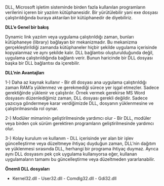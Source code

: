 DLL, Microsoft işletim sisteminde birden fazla kullanılan programların verilerini içeren bir yazılım kütüphanesidir. Bir yürütülebilir yani exe dosyası çalıştırıldığında buraya aktarılan bir kütüphanedir de diyebiliriz.

**DLL’e Genel bir bakış**

Dynamic link yazılım veya uygulama çalıştırıldığı zaman, bunları kütüphaneye (library) bağlayan bir mekanizmadır. Bu mekanizma gerçekleştirildiği zamanda kütüphaneler hiçbir şekilde uygulama içerisinde kopyalanmaz ve aynı şekilde kalır. DLL bağlantısı oluşturulduğunda değil, uygulama çalıştırıldığında bağlantı verir. Bunun haricinde bir DLL dosyası başka bir DLL bağlantısı da içerebilir.  
  
**DLL’nin Avantajları**
  
1-) Daha az kaynak kullanır - Bir dll dosyası ana uygulama çalıştırıldığı zaman RAM’a yüklenmez ve gerekmediği sürece yer işgal etmezler. Sadece gerektiğinde yüklenir ve çalıştırılır. Örnek vermek gerekirse MS Word dosyasını düzenlediğimiz zaman, DLL dosyası gerekli değildir. Sadece yazıcıya göndermeye karar verdiğimizde DLL, dosyanın yüklenmesine ve çalıştırılmasında rol oynar.  
  
2-) Modüler mimarinin geliştirilmesinde yardımcı olur - Bir DLL, modüler veya birden çok sürüm gerektiren programların geliştirilmesinde yardımcı olur.  
  
3-) Kolay kurulum ve kullanım - DLL içerisinde yer alan bir işlev güncelleştirme veya düzeltmeye ihtiyaç duyduğun zaman, DLL’nin dağıtım ve yüklenmesi sırasında DLL, herhangi bir programa ihtiyaç duymaz. Ayrıca aynı DLL dosyasını pek çok uygulama kullanıyorsa eğer, kullanan uygulamaların tamamı bu güncelleştirme veya düzeltmeden yararlanabilir.

**Önemli DLL dosyaları**

- Kernel32.dll - User32.dll - Comdlg32.dll - Gdi32.dll


